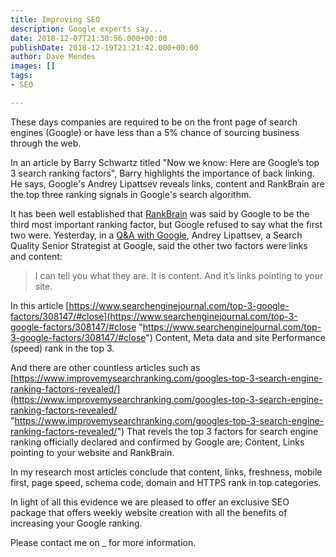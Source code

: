 ```yaml
---
title: Improving SEO
description: Google experts say...
date: 2018-12-07T21:30:56.000+00:00
publishDate: 2018-12-19T21:21:42.000+00:00
author: Dave Mendes
images: []
tags:
- SEO

---
```

These days companies are required to be on the front page of search engines (Google) or have less than a 5% chance of sourcing business through the web.

In an article by Barry Schwartz titled "Now we know: Here are Google’s top 3 search ranking factors", Barry highlights the importance of back linking. He says, Google's Andrey Lipattsev reveals links, content and RankBrain are the top three ranking signals in Google's search algorithm.

It has been well established that [RankBrain](https://searchengineland.com/faq-all-about-the-new-google-rankbrain-algorithm-234440) was said by Google to be the third most important ranking factor, but Google refused to say what the first two were. Yesterday, in a [Q&A with Google](http://webpromo.expert/google-qa-march/), Andrey Lipattsev, a Search Quality Senior Strategist at Google, said the other two factors were links and content:

> I can tell you what they are. It is content. And it’s links pointing to your site.

In this article [https://www.searchenginejournal.com/top-3-google-factors/308147/#close](https://www.searchenginejournal.com/top-3-google-factors/308147/#close "https://www.searchenginejournal.com/top-3-google-factors/308147/#close") Content, Meta data and site Performance (speed) rank in the top 3.

And there are other countless articles such as [https://www.improvemysearchranking.com/googles-top-3-search-engine-ranking-factors-revealed/](https://www.improvemysearchranking.com/googles-top-3-search-engine-ranking-factors-revealed/ "https://www.improvemysearchranking.com/googles-top-3-search-engine-ranking-factors-revealed/") That revels the top 3 factors for search engine ranking officially declared and confirmed by Google are; Content, Links pointing to your website and RankBrain.

In my research most articles conclude that content, links, freshness, mobile first, page speed, schema code, domain and HTTPS rank in top categories.

In light of all this evidence we are pleased to offer an exclusive SEO package that offers weekly website creation with all the benefits of increasing your Google ranking.

Please contact me on _ for more information.